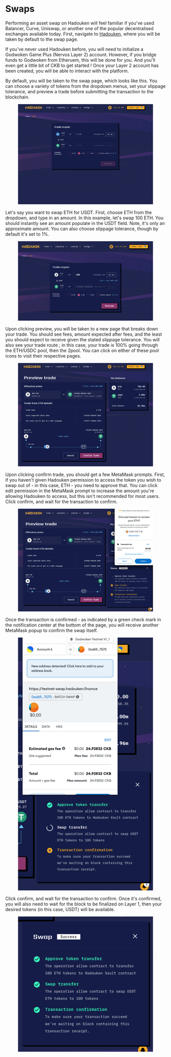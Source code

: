 # Swaps

Performing an asset swap on Hadouken will feel familiar if you've used Balancer, Curve, Uniswap, or another one of the popular decentralised exchanges available today. First, navigate to [Hadouken](https://app.hadouken.finance/), where you will be taken by default to the swap page.

If you've never used Hadouken before, you will need to initialize a Godwoken Game Plus (Nervos Layer 2) account. However, if you bridge funds to Godwoken from Etheruem, this will be done for you. And you'll even get a little bit of CKB to get started ! Once your Layer 2 account has been created, you will be able to interact with the platform.

By default, you will be taken to the swap page, which looks like this. You can choose a variety of tokens from the dropdown menus, set your slippage tolerance, and preview a trade before submitting the transaction to the blockchain.

<figure><img src="../../.gitbook/assets/image (3).png" alt=""><figcaption></figcaption></figure>

Let's say you want to swap ETH for USDT. First, choose ETH from the dropdown, and type in an amount. In this example, let's swap 100 ETH. You should instantly see an amount populate in the USDT field. Note, it's only an approximate amount. You can also choose slippage tolerance, though by default it's set to 1%.

<figure><img src="../../.gitbook/assets/image (1) (1).png" alt=""><figcaption></figcaption></figure>

Upon clicking preview, you will be taken to a new page that breaks down your trade. You should see fees, amount expected after fees, and the least you should expect to receive given the stated slippage tolerance. You will also see your trade route ; in this case, your trade is 100% going through the ETH/USDC pool, then the 2pool. You can click on either of these pool icons to visit their respective pages.

<figure><img src="../../.gitbook/assets/image (3) (3).png" alt=""><figcaption></figcaption></figure>

Upon clicking confirm trade, you should get a few MetaMask prompts. First, if you haven't given Hadouken permission to access the token you wish to swap out of - in this case, ETH - you need to approve that. You can click edit permission in the MetaMask prompt to increase the amount you're allowing Hadouken to access, but this isn't recommended for most users. Click confirm, and wait for the transaction to confirm.

<figure><img src="../../.gitbook/assets/image (5) (1).png" alt=""><figcaption></figcaption></figure>

Once the transaction is confirmed - as indicated by a green check mark in the notification center at the bottom of the page, you will receive another MetaMask popup to confirm the swap itself.

<figure><img src="../../.gitbook/assets/image (12).png" alt=""><figcaption></figcaption></figure>

Click confirm, and wait for the transaction to confirm. Once it's confirmed, you will also need to wait for the block to be finalized on Layer 1, then your desired tokens (in this case, USDT) will be available.

<figure><img src="../../.gitbook/assets/image (32).png" alt=""><figcaption></figcaption></figure>
